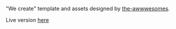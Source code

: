 "We create" template and assets designed by [the-awwwesomes](https://the-awwwesomes.gitbooks.io/html-css-step-by-step/content/pl/appendix/layouts/index.html).

Live version [here](https://atarsa.github.io/we-create-template-website/)